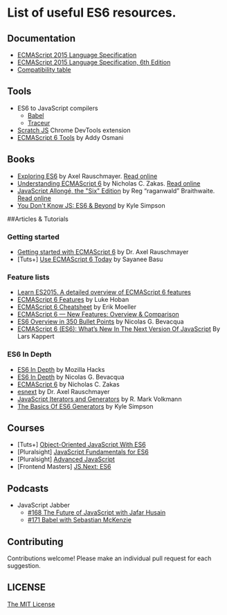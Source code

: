 
# List of useful ES6 resources.

## Documentation
- [ECMAScript 2015 Language Specification](http://www.ecma-international.org/publications/standards/Ecma-262.htm)
- [ECMAScript 2015 Language Specification, 6th Edition](http://www.ecma-international.org/ecma-262/6.0/index.html)
- [Compatibility table](https://kangax.github.io/compat-table/es6/)

## Tools 
- ES6 to JavaScript compilers
  * [Babel](https://babeljs.io/)
  * [Traceur](https://github.com/google/traceur-compiler)
- [Scratch JS](https://github.com/richgilbank/Scratch-JS) Chrome DevTools extension
- [ECMAScript 6 Tools](https://github.com/addyosmani/es6-tools) by Addy Osmani

## Books
- [Exploring ES6](https://leanpub.com/exploring-es6) by Axel Rauschmayer. [Read online](http://exploringjs.com/es6/)
- [Understanding ECMAScript 6](https://leanpub.com/understandinges6) by Nicholas C. Zakas. [Read online](https://leanpub.com/understandinges6/read)
- [JavaScript Allongé, the "Six" Edition](https://leanpub.com/javascriptallongesix) by Reg “raganwald” Braithwaite. [Read online](https://leanpub.com/javascriptallongesix/read)
- [You Don't Know JS: ES6 & Beyond](http://shop.oreilly.com/product/0636920033769.do) by Kyle Simpson

##Articles & Tutorials
### Getting started
- [Getting started with ECMAScript 6](http://www.2ality.com/2015/08/getting-started-es6.html) by Dr. Axel Rauschmayer
- [Tuts+] [Use ECMAScript 6 Today](http://code.tutsplus.com/articles/use-ecmascript-6-today--net-31582) by Sayanee Basu

### Feature lists
- [Learn ES2015. A detailed overview of ECMAScript 6 features](https://babeljs.io/docs/learn-es2015/)
- [ECMAScript 6 Features](https://github.com/lukehoban/es6features) by Luke Hoban
- [ECMAScript 6 Cheatsheet](http://help.wtf/es6) by Erik Moeller 
- [ECMAScript 6 — New Features: Overview & Comparison](http://es6-features.org/)
- [ES6 Overview in 350 Bullet Points](https://ponyfoo.com/articles/es6) by Nicolas G. Bevacqua
- [ECMAScript 6 (ES6): What’s New In The Next Version Of JavaScript](http://www.smashingmagazine.com/2015/10/es6-whats-new-next-version-javascript/) By Lars Kappert

### ES6 In Depth
- [ES6 In Depth](https://hacks.mozilla.org/category/es6-in-depth/) by Mozilla Hacks
- [ES6 In Depth](https://ponyfoo.com/articles/tagged/es6-in-depth) by Nicolas G. Bevacqua
- [ECMAScript 6](https://www.nczonline.net/blog/tag/ecmascript-6/) by Nicholas C. Zakas
- [esnext](http://www.2ality.com/search/label/esnext) by Dr. Axel Rauschmayer
- [JavaScript Iterators and Generators](http://www.ociweb.com/resources/publications/sett/javascript-iterators-and-generators/) by R. Mark Volkmann
- [The Basics Of ES6 Generators](https://davidwalsh.name/es6-generators) by Kyle Simpson

## Courses
- [Tuts+] [Object-Oriented JavaScript With ES6](http://code.tutsplus.com/courses/object-oriented-javascript-with-es6)
- [Pluralsight] [JavaScript Fundamentals for ES6](http://www.pluralsight.com/courses/javascript-fundamentals-es6)
- [Pluralsight] [Advanced JavaScript](http://www.pluralsight.com/courses/advanced-javascript)
- [Frontend Masters] [JS.Next: ES6](https://frontendmasters.com/courses/jsnext-es6/)

## Podcasts
- JavaScript Jabber
  * [#168 The Future of JavaScript with Jafar Husain](https://devchat.tv/js-jabber/168-jsj-the-future-of-javascript-with-jafar-husain)
  * [#171 Babel with Sebastian McKenzie](https://devchat.tv/js-jabber/171-jsj-babel-with-sebastian-mckenzie)  

## Contributing
Contributions welcome! Please make an individual pull request for each suggestion.

## LICENSE
[The MIT License](https://github.com/Sufflavus/es6-resources/blob/master/LICENSE)